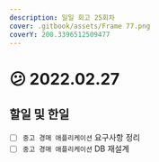 ```yaml
---
description: 일일 회고 25회차
cover: .gitbook/assets/Frame 77.png
coverY: 200.3396512509477
---
```


# 😕 2022.02.27

## 할일 및 한일

* [ ] `중고 경매 애플리케이션` 요구사항 정리
* [ ] `중고 경매 애플리케이션` DB 재설계
